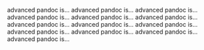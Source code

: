 advanced pandoc is...
advanced pandoc is...
advanced pandoc is...
advanced pandoc is...
advanced pandoc is...
advanced pandoc is...
advanced pandoc is...
advanced pandoc is...
advanced pandoc is...
advanced pandoc is...
advanced pandoc is...
advanced pandoc is...
advanced pandoc is...
